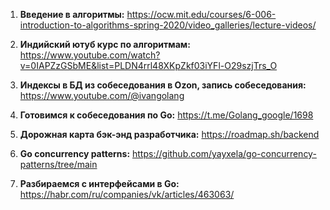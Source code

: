 1. **Введение в алгоритмы:** https://ocw.mit.edu/courses/6-006-introduction-to-algorithms-spring-2020/video_galleries/lecture-videos/

2. **Индийский ютуб курс по алгоритмам:** https://www.youtube.com/watch?v=0IAPZzGSbME&list=PLDN4rrl48XKpZkf03iYFl-O29szjTrs_O

3. **Индексы в БД из собеседования в Ozon, запись собеседования:** https://www.youtube.com/@ivangolang

4. **Готовимся к собеседования по Go:** https://t.me/Golang_google/1698

5. **Дорожная карта бэк-энд разработчика:** https://roadmap.sh/backend

6. **Go concurrency patterns:** https://github.com/yayxela/go-concurrency-patterns/tree/main

7. **Разбираемся с интерфейсами в Go:** https://habr.com/ru/companies/vk/articles/463063/